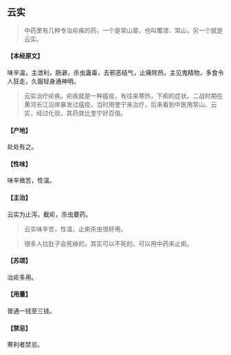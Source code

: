 ## 云实

> 中药里有几种专治疟疾的药，一个是常山苗，也叫蜀漆、常山，另一个就是云实。

#### 【本经原文】
味辛温，主泄利，肠澼，杀虫蛊毒，去邪恶结气，止痛除热，主见鬼精物，多食令人狂走，久服轻身通神明。

> 云实治疗疟疾。‍疟疾就是一种瘟疫，有往来寒热，下痢的症状。二战时期在黄河长江沿岸暴发过瘟疫，当时用奎宁来治疗，后来看到中医用常山、云实，经过化验，其药效比奎宁好百倍。

#### 【产地】
处处有之。
#### 【性味】
味辛微苦，性温。
#### 【主治】
云实为止泻，截疟，杀虫要药。

> 云实味辛苦，性温，止痢杀虫很好用。

> 很多人拉肚子会死掉的，其实可以不死的，可以用中药来止痢。

#### 【苏颂】
治疟多用。
#### 【用量】
普通一钱至三钱。
#### 【禁忌】
寒利者禁忌。